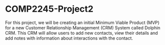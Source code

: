 # COMP2245-Project2
For this project, we will be creating an initial Minimum Viable Product (MVP) for a new Customer Relationship Management (CRM) System called Dolphin CRM. This CRM will allow users to add new contacts, view their details and add notes with information about interactions with the contact.
